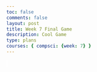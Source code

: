 ```yaml
---
toc: false
comments: false
layout: post
title: Week 7 Final Game
description: Cool Game
type: plans
courses: { compsci: {week: 7} }
---
```











<style>
    #canvas {
        margin: 0;
        border: 1px solid white;
        background: skyblue;
    }
</style>
<canvas id="canvas"></canvas>
<script>
    // Create empty canvas
    let canvas = document.getElementById('canvas');
    let c = canvas.getContext('2d');
    let fullScreen = false;
    // Set the canvas dimensions
    if(fullScreen == true){
    }else{
        canvas.width = 650;
        canvas.height = 400;
    }
    canvas.style.webkitFilter = "blur(0.25px)";
    // Set gravity value
    let gravity = 1.5;
    // Facing Value | true = right, false = left
    let facing = false;
    // Game start
    let gamestarted = false;
    // Score
    let score = 0;
    // Spawn Location
    let pSpawnX = 100;
    let pSpawnY = 200;
    // Health
    let lives = 3;
    // Enemy Speed
    let enemySpeed = 0.25;
    let enemyCap = 3;
    //timer
    let lastUpdateTime = Date.now();
    // Define the Player class
    class Player {
        constructor(fight) {
            // Initial position and velocity of the player
            this.position = {
                x: pSpawnX,
                y: pSpawnY
            };
            this.velocity = {
                x: 0,
                y: 0
            };
            // Dimensions of the player
            this.width = 20;
            this.height =30;
            this.spriteSheet = new Image();
            this.spriteSheet.src = "{{site.baseurl}}/images/Samurai_sprite-sheet.png"; 
            //"{{site.baseurl}}/images/Samurai_sprite-sheet.png
             // Animation properties
            // Position on SpriteSheet 
            this.normalPositionWidth = 100; //3rd Row first Column
            this.normalPositionHeight = 500;
            this.fightPositionWidth = 710; // 4rd Row 3rd Column
            this.fightPositionHeight = 700;
            this.scaleWidth =100;
            this.scaleHeight = 80;
            // Timing for frame updates
            this.frameInterval = 100;
            this.lastFrameUpdate = Date.now();
            //time for sprite
            this.frameDuration=1000;
            this.currentTime=0;
            this.elapsedTime=0;
            this.swordDrawVar=false;
            this.loaded = false;
            //funtions for SpriteSheet errors
            this.spriteSheet.onload = () => {
                console.log("Sprite sheet loaded correctly");
                this.loaded = true;
            }
            this.spriteSheet.onerror = () => {
                console.log("Error Loading Sprite Sheet");
            }
        }
        //set sword
        swordDraw(swordDrawVar=false){
            console.log("Set the swordDraw Variable");
            this.swordDrawVar=swordDrawVar;
            if(this.swordDrawVar)
               this.currentTime=Date.now();
        }
        //Draw Function
        draw() {
            if (!this.loaded)return;
            //c.fillStyle = 'black';
            //c.fillRect(this.position.x, this.position.y, this.width, this.height);
            // Clear the rect
            //c.clearRect(0,0,canvas.width,canvas.height);
            //draw scaled Sprite, size of Sprite is 280W x 180H
            //Adjust the position of the sprite so it can be in front of the enemies by 100W and 40H
            // Scale the Sprite to 100W and 80H
            if (this.swordDrawVar){
                console.log("Sword was Drawen");
                this.elpasedTime=this.currentTime-lastUpdateTime;
                console.log("currenttime",this.currentTime);
                console.log("lastUpdateTime",lastUpdateTime);
                console.log("this.elapsedtime",this.elapsedTime);
                if(this.elapsedTime >= 1000 ){
                    console.log("1s have passed");
                    this.swordDrawVar = false;
                    lastUpdateTime=Date.now();
                }else{
                        console.log("1s has not passed, keep sword drawen");
                        this.swordDrawVer=true;
                }
            }
            if(this.swordDrawVar ){
                //fighting position
                console.log("Draw Sword");
                c.drawImage(this.spriteSheet,this.fightPositionWidth,this.fightPositionHeight,280,180,this.position.x-100,this.position.y-40,100,80);
                this.lastUpdateTime = Date.now();
                this.elapsedTime = this.currentTime-this.lastUpdateTime;
            }
            else
               //normal position
               c.drawImage(this.spriteSheet,this.normalPositionWidth,this.normalPositionHeight,280,180,this.position.x-100,this.position.y-40,100,80);
               this.swordDrawVar=false;
        }
        // Method to update the player position and velocity
        update() {
            this.draw();
            this.position.y += this.velocity.y;
            this.position.x += this.velocity.x;
            // Apply gravity if player is not at the bottom
            if (this.position.y + this.height + this.velocity.y <= canvas.height)
                this.velocity.y += gravity;
            else
                this.velocity.y = 0;
        }
    }
    class Enemy {
        constructor() {
            // Initial position and velocity of the enemy
            this.position = {
                x: 500,
                y: 200
            };
            this.velocity = {
                x: 0,
                y: 0
            };
            // Dimensions of the enemy
            this.width = 30;
            this.height = 30;
        }
        // Method to draw the enemy on the canvas
        draw() {
            c.fillStyle = 'red';
            c.fillRect(this.position.x, this.position.y, this.width, this.height);
        }
        // Method to update the enemy position and velocity
        update() {
            this.draw();
            this.position.y += this.velocity.y;
            this.position.x += this.velocity.x;
            // Apply gravity if enemy is not at the bottom
            if (this.position.y + this.height + this.velocity.y <= canvas.height - 40)  /////////////////CHANGE BACK TO this.position.y + this.height + this.velocity.y <= canvas.height ONCE GAME DONE
                this.velocity.y += gravity;
            else
                this.velocity.y = 0;
        }
    }
    //Make Sword
    class Sword {
        constructor(){
            this.position = {
                x: 100,
                y: 200
            };
            // Dimensions of the sword
            this.width = 5;
            this.height = 35;
        }
         // Method to draw the player on the canvas
        draw() {
            c.fillStyle = 'purple';
            c.fillRect(this.position.x, this.position.y, this.width, this.height);
        }
        // Method to update the player position and velocity
        update() {
            this.draw();
        }
    }
    //Text
    var ctx = canvas.getContext("2d");
    // Set the font style
    ctx.font = "20px monospace"; // You can customize the font size and type
    // Set the text color
    ctx.fillStyle = "black"; // You can customize the text color
    // Define the Platform class
    class Platform {
        constructor() {
            // Initial position of the platform
            this.position = {
                x: 0,
                y: 360
            }
            //this.image = image;
            this.width = 50000;
            this.height = 40;
        }
        // Method to draw the platform on the canvas
        draw() {
            c.fillStyle = 'green';
            c.fillRect(this.position.x, this.position.y, this.width, this.height);
        }
        update() {
            this.draw()
        }
    }
    //hearts
    class Heart {
        constructor() {
            // Initial position of the platform
            this.position = {
                x: 0,
                y: 0
            }
            //this.image = image;
            this.width = 25;
            this.height = 25;
        }
        // Method to draw the platform on the canvas
        draw() {
            c.fillStyle = 'red';
            c.fillRect(this.position.x, this.position.y, this.width, this.height);
        }
        update() {
            this.draw()
        }
    }
    // Define the Tube class
    class Tube {
        constructor(image) {
            // Initial position of the tube
            this.position = {
                x: 500,
                y: 180
            }
            this.image = image;
            this.width = 100;
            this.height = 120;
        }
        // Method to draw the tube on the canvas
        draw() {
            c.drawImage(this.image, this.position.x, this.position.y, this.width, this.height);
        }
    }
    // Define the BlockObject class
    class BlockObject {
        constructor(image) {
            // Initial position of the block object
            this.position = {
                x: 200,
                y: 100
            };
            this.image = image;
            this.width = 158;
            this.height = 79;
        }
        // Method to draw the block object on the canvas
        draw() {
            c.drawImage(this.image, this.position.x, this.position.y);
        }
    }
    //--
    // NEW CODE - CREATE GENERICOBJECT CLASS FOR THE BACKGROUND IMAGES
    //--
    class GenericObject {
        constructor({ x, y, image }) {
            this.position = {
                x,
                y
            };
            this.image = image;
            this.width = 760;
            this.height = 82;
        }
        // Method to draw the generic object on the canvas
        draw() {
            c.drawImage(this.image, this.position.x, this.position.y);
        }
    }
        // Load image sources
    let image = new Image();
    let imageTube = new Image();
    let imageBlock = new Image();
    //--
    // NEW CODE - ADD IMAGES FOR BACKGROUND
    //--
    let imageBackground = new Image();
    let imageHills = new Image();
    image.src = 'https://samayass.github.io/samayaCSA/images/platform.png';
    imageTube.src = 'https://samayass.github.io/samayaCSA/images/tube.png';
    imageBlock.src = 'https://samayass.github.io/samayaCSA/images/box.png';
    //--
    // NEW CODE - IMAGE URLS FOR BACKGROUND IMAGES
    //--
    imageBackground.src = 'https://samayass.github.io/samayaCSA/images/background.png';
    imageHills.src = '{{site.baseurl}}/images/Sonic_hedgehog_background.png'
    // Create instances of platform, tube, block object, and generic objects
    let platform = new Platform(image);
    let tube = new Tube(imageTube);
    let blockObject = new BlockObject(imageBlock);
    let sword = new Sword();
    //--
    // NEW CODE - CREATE ARRAY FOR GENERIC OBJECTS THEN ADD THE HILLS AND BACKGROUND
    //--
    let genericObjects = [
        new GenericObject({
            x:0, y:0, image: imageBackground
        }),
        new GenericObject({
            x:0, y:-150, image: imageHills
        }),
    ];
    player = new Player();
    lastUpdateTime = Date.now();
    enemy1 = new Enemy();
    let enemyHealth1 = 3;
    enemy1.position.x = 1500;
    enemy2 = new Enemy();
    enemy2.position.x = 500;
    let enemyHealth2 = 3;
    enemy3 = new Enemy();
    enemy3.position.x = 700;
    let enemyHealth3 = 3;
    enemy4 = new Enemy();
    enemy4.position.x = 1000;
    let enemyHealth4 = 3;
    enemy5 = new Enemy();
    enemy5.position.x = 1200;
    let enemyHealth5 = 3;
    sword = new Sword();
    heart1 = new Heart();
    heart1.position.x = 500;
    heart1.position.y = 40;
    heart2 = new Heart();
    heart2.position.x = 540;
    heart2.position.y = 40;
    heart3 = new Heart();
    heart3.position.x = 580;
    heart3.position.y = 40;
    // Define keys and their states
    let keys = {
        right: {
            pressed: false
        },
        left: {
            pressed: false
        }
    };
    // Animation loop
    function animate() {
        requestAnimationFrame(animate);
        c.clearRect(0, 0, canvas.width, canvas.height);
        if(gamestarted == false){
            c.beginPath();
            c.roundRect(50, 50, 550, 300,3);
            c.stroke();
            c.lineWidth = 3;
            c.fillStyle = '#000000aa';
            c.fill();
            c.fillStyle = 'black';
            c.font = "30px monospace";
            c.textAlign = "center";
            c.fillText("Welcome To Alex and Travis' Game",canvas.width/2,100);
            c.fillText("Press SPACE to continue",canvas.width/2,200);
            addEventListener('keydown', ({ keyCode }) => {
                switch (keyCode) {
                    case 32:
                        if(gamestarted == false){
                        console.log('space');
                        gamestarted = true;
                        heart1.position.x = 500;
                        heart1.position.y = 40;
                        heart2.position.x = 540;
                        heart2.position.y = 40;
                        heart3.position.x = 580;
                        heart3.position.y = 40;
                        player.position.x = pSpawnX;
                        player.position.y = pSpawnY;
                        lives = 3;
                        enemyHealth1 = 3;
                        enemyHealth2 = 3;
                        enemyHealth3 = 3;
                        enemyHealth4 = 3;
                        enemyHealth5 = 3;
                        score = 0;
                        break;
                        }
                }
            });
        }
        else if(gamestarted == true){
        //--
        // NEW CODE - DRAW GENERIC OBJECTS WITH FOR EACH LOOP
        //--
        genericObjects.forEach(genericObject => {
            genericObject.draw()
        });
        // Draw platform, player, tube, and block object
        player.update();
        sword.update();
        enemy1.update();
        enemy2.update();
        enemy3.update();
        enemy4.update();
        enemy5.update();
        platform.draw();
        c.fillStyle = "#000000aa";
        c.beginPath();
        c.roundRect(492.5,32.5,120,40,5);
        c.stroke();
        c.fill();
        heart1.update();
        heart2.update();
        heart3.update();
        //
        //Enemy AI
        enemyAI(enemy1);
        enemyAI(enemy2);
        enemyAI(enemy3);
        enemyAI(enemy4);
        enemyAI(enemy5);
        function enemyAI(enemy){
            if((player.position.x + player.width/2) > (enemy.position.x + enemy.width/2) && enemy.velocity.x < enemyCap){
                enemy.velocity.x += enemySpeed;
            }if((player.position.x + player.width/2) < (enemy.position.x + enemy.width/2) && enemy.velocity.x >-enemyCap){
                enemy.velocity.x -= enemySpeed;
            }
        }
        enemyHealthBar(enemy1,enemyHealth1);
        enemyHealthBar(enemy2,enemyHealth2);
        enemyHealthBar(enemy3,enemyHealth3);
        enemyHealthBar(enemy4,enemyHealth4);
        enemyHealthBar(enemy5,enemyHealth5);
        function enemyHealthBar(enemy,enemyHealth){
            c.fillStyle = "#000000aa";
            c.beginPath();
            c.roundRect(enemy.position.x + enemy.width/2 - 50/2, enemy.position.y - 10, 50, 7.5,5);
            c.stroke();
            c.fill();
            c.fillStyle = "lime";
            c.beginPath();
            c.roundRect(enemy.position.x + enemy.width/2 - 50/2, enemy.position.y - 9, 48 * (enemyHealth/3), 5, 5);
            c.stroke();
            c.fill();
        }
        //Player damage
        enemyCollision(enemy1);
        enemyCollision(enemy2);
        enemyCollision(enemy3);
        enemyCollision(enemy4);
        enemyCollision(enemy5);
        function enemyCollision(enemy){
            if(isColliding(player, enemy)){
                const enemypos = (enemy.position.x + enemy.width/2);
                const playerpos = (player.position.x + player.width/2);
                //enemy.position.y = 200;
                //enemy.position.x = 500;
                player.velocity.y = -22.5;
                enemy.velocity.y = -20;
                if(enemypos > playerpos){
                    console.log("Contact Left");
                    player.velocity.x = -5;
                    enemy.velocity.x = 10;
                }else if(enemypos <= playerpos){
                    player.velocity.x = 5;
                    enemy.velocity.x = -10;
                    console.log("Contact Right");
                }
                score--;
                if(lives == 3){
                    heart3.position.y = -45;
                }else if (lives == 2){
                    heart2.position.y = -45
                }else if (lives == 1){
                    heart1.position.y = -45;
                    gamestarted = false;
                }
                lives--;
            }
        }
        //Move sword;
        if(facing == true){
            sword.position.y = player.position.y - 2;
            sword.position.x = (player.position.x + player.width/2) + 15;
        }else if(facing == false){
            sword.position.y = player.position.y - 2;
            sword.position.x = (player.position.x + player.width/2) - 15;
        }
        // Score
        // Set the text content and position
        c.fillStyle = "#000000aa";
        c.beginPath();
        c.roundRect(45,25,125,40,5);
        c.stroke();
        c.fill();
        c.fillStyle = 'white';
        c.textAlign = 'left';
        c.font = "20px monospace";
        var text = "Score: "+score;
        var x = 50; // X-coordinate
        var y = 50; // Y-coordinate
        // Draw the text on the canvas
        ctx.fillText(text, x, y);
        //Collisions
        collision(platform, player);
        collision(platform, enemy1);
        collision(platform, enemy2);
        collision(platform, enemy3);
        collision(platform, enemy4);
        collision(platform, enemy5);
        //collision(blockObject);
        //console.log(enemy.position);
        // Handle collisions and interactions
        // Handle collision between player and block object
        function collision(funcObject, objectToCollide){
            if (
                objectToCollide.position.y + objectToCollide.height <= funcObject.position.y &&
                objectToCollide.position.y + objectToCollide.height + objectToCollide.velocity.y >= funcObject.position.y &&
                objectToCollide.position.x + objectToCollide.width >= funcObject.position.x &&
                objectToCollide.position.x <= funcObject.position.x + funcObject.width
            )
            {
                objectToCollide.velocity.y = 0;
            }
        }
        function isColliding(spriteA, spriteB) {
            const collision =
                spriteA.position.x < spriteB.position.x + spriteB.width &&
                spriteA.position.x + spriteA.width > spriteB.position.x &&
                spriteA.position.y < spriteB.position.y + spriteB.height &&
                spriteA.position.y + spriteA.height > spriteB.position.y;
            return collision;
        }
        //prevent form going too high
        if(
            player.position.y + player.height <= 30
        ){
            player.velocity.y = 0;
            player.position.y = 30+player.height
        }
        // Move the player horizontally and adjust other objects
        if (keys.right.pressed && player.position.x < 500) {
            player.velocity.x = 15;
        }
        else if (keys.left.pressed && player.position.x > 0) {
            player.velocity.x = -15;
        }else if (player.velocity.y < 0 && player.position.x < 500 && player.position.x > 100){
        }
        //--
        // NEW CODE - PARALLAX SCROLLING EFFECT (MAKE THE BACKGROUND MOVE TO CREATE ILLUSION OF PLAYER MOVING)
        //--
        else {
            player.velocity.x = 0;
            if (keys.right.pressed && !keys.left.pressed && genericObjects[0].position.x > -750) {
                // make the background move slower for a cooler effect
                genericObjects.forEach(genericObject => {
                    genericObject.position.x -= 5;
                });
                enemy1.position.x -= 5;
                enemy2.position.x -= 5;
                enemy3.position.x -= 5;
                enemy4.position.x -= 5;
                enemy5.position.x -= 5;
            }
            else if (keys.left.pressed && !keys.right.pressed && genericObjects[0].position.x > 1000) {
                genericObjects.forEach(genericObject => {
                    genericObject.position.x += 5;
                });
                enemy1.position.x += 5;
                enemy2.position.x += 5;
                enemy3.position.x += 5;
                enemy4.position.x += 5;
                enemy5.position.x += 5;
            }
        }
        }
    }
    // Start the animation loop
    animate();
    // Event listener for key presses
    addEventListener('keydown', ({ keyCode }) => {
        switch (keyCode) {
            case 65:
                console.log('left');
                keys.left.pressed = true;
                facing = false;
                break;
            case 83:
                console.log('down');
                break;
            case 68:
                console.log('right');
                keys.right.pressed = true;
                facing = true;
                break;
            case 87:
                console.log('up');
                if(player.velocity.y == 0){player.velocity.y = -20;}
                break;
            case 32:
                console.log('space');
                player.swordDraw(true);
                enemyHealth1 = enemyDamage(enemy1,enemyHealth1);
                enemyHealth2 = enemyDamage(enemy2,enemyHealth2);
                enemyHealth3 = enemyDamage(enemy3,enemyHealth3);
                enemyHealth4 = enemyDamage(enemy4,enemyHealth4);
                enemyHealth5 = enemyDamage(enemy5,enemyHealth5);
                function enemyDamage(enemy,enemyHealth){
                    if (facing == false && player.position.x + player.width/2 - enemy.position.x + enemy.width/2 < 100 && player.position.x + player.width/2 - enemy.position.x + enemy.width/2 > 0 && player.position.y + player.height/2 - 10 < enemy.position.y + enemy.height/2 && player.position.y + player.height/2 + 10 > enemy.position.y + enemy.height/2){ //left
                        enemy.velocity.y = -20;
                        enemy.velocity.x = -5;
                        enemyHealth--;
                        console.log(enemyHealth);
                        console.log(player.position.x + player.width/2 - enemy.position.x + enemy.width/2);
                        if(enemyHealth == 0){
                            enemyHealth = 3;
                            enemy.position.x = 500;
                            enemy.position.y = 200;
                            score++;
                        }
                    }else if (facing == true && enemy.position.x + enemy.width/2 - player.position.x + player.width/2 < 100 && enemy.position.x + enemy.width/2 - player.position.x + player.width/2 > 0 && player.position.y + player.height/2 - 10 < enemy.position.y + enemy.height/2 && player.position.y + player.height/2 + 10 > enemy.position.y + enemy.height/2){ //right
                        enemy.velocity.y = -20;
                        enemy.velocity.x = 5;
                        enemyHealth--;
                        console.log(enemyHealth);
                        console.log(enemy.position.x + enemy.width/2 - player.position.x + player.width/2);
                        if(enemyHealth == 0){
                            enemyHealth = 3;
                            enemy.position.x = 500;
                            enemy.position.y = 200;
                            score++;
                        }
                    }
                    return enemyHealth;
                }
                break;
        }
    });
    // Event listener for key releases
    addEventListener('keyup', ({ keyCode }) => {
        switch (keyCode) {
            case 65:
                console.log('left');
                keys.left.pressed = false;
                player.velocity.x = 0;
                break;
            case 83:
                console.log('down');
                break;
            case 68:
                console.log('right');
                player.velocity.x = 0;
                keys.right.pressed = false;
                break;
            case 87:
                console.log('up');
                //if(player.velocity.y == 0){player.velocity.y = -20;}
                break;
        }
    });
    function fullscreen(){
        var el = document.getElementById('canvas');
           if(el.webkitRequestFullScreen) {
               el.webkitRequestFullScreen();
           }
          else {
             el.mozRequestFullScreen();
          }            
        }
    document.getElementById('canvas').addEventListener("click",fullscreen)
